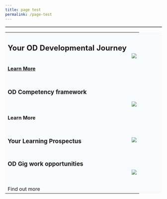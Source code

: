 ```yaml
---
title: page test
permalink: /page-test
---
```

<table width="400" border="1" cellpadding="1"><table style="background-color:#F8FBFD;">
  <tr>
    <td><h2><strong>Your OD Developmental Journey</strong></h2>
      <h4><br>
        <a href="www.gmail.com"> Learn More  </a>  </h4>      </td>
    <td><img src="https://go.gov.sg/ilod-microsite-pd-1"></td>
  </tr>
  <tr>
    <td><h3>OD Competency framework
    </h3>
    <br> <h4>Learn More    </h4></td>
    <td><img src="https://go.gov.sg/ilod-microsite-pd-2"></td>
  </tr>
  <tr>
    <td><h3><strong>Your Learning Prospectus</strong></h3></td>
    <td><img src="https://go.gov.sg/ilod-microsite-test-thumbnail"></td>
  </tr>
  <tr>
    <td><h3>OD Gig work opportunities
    </h3><br><br>Find out more </td>
    <td><img src="https://go.gov.sg/ilod-microsite-test-thumbnail"></a></td>
  

</table>